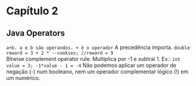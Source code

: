 # Capítulo 2
## Java Operators
```a+b. a e b são operandos. + é o operador```
A precedência importa. ```double reward = 3 + 2 * --cookies; //reward = 9```  
Bitwise complement operator rule. Multiplica por -1 e subtrai 1. Ex.: ```int value = 3; -1*value - 1 = -4```
Não podemos aplicar um operador de negação (-) num booleano, nem um operador complementar lógico (!) em um numérico.
